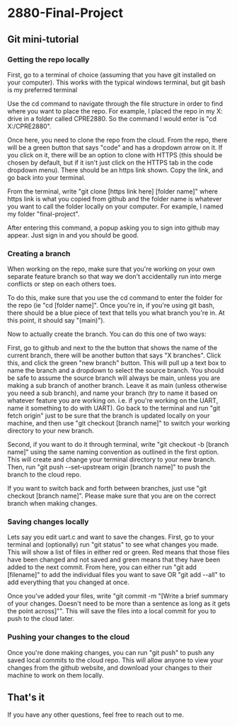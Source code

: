 # 2880-Final-Project

## Git mini-tutorial
### Getting the repo locally
First, go to a terminal of choice (assuming that you have git installed on your computer). This works with the typical windows terminal, but git bash is my preferred terminal

Use the cd command to navigate through the file structure in order to find where you want to place the repo. For example, I placed the repo in my X: drive in a folder called
CPRE2880. So the command I would enter is "cd X:/CPRE2880".

Once here, you need to clone the repo from the cloud. From the repo, there will be a green button that says "code" and has a dropdown arrow on it. If you click on it, there
will be an option to clone with HTTPS (this should be chosen by default, but if it isn't just click on the HTTPS tab in the code dropdown menu). There should be an https link
shown. Copy the link, and go back into your terminal.

From the terminal, write "git clone [https link here] [folder name]" where https link is what you copied from github and the folder name is whatever you want to call the folder
locally on your computer. For example, I named my folder "final-project".

After entering this command, a popup asking you to sign into github may appear. Just sign in and you should be good.

### Creating a branch
When working on the repo, make sure that you're working on your own separate feature branch so that way we don't accidentally run into merge conflicts
or step on each others toes.

To do this, make sure that you use the cd command to enter the folder for the repo (ie "cd [folder name]". Once you're in, if you're using git bash, there should be a blue
piece of text that tells you what branch you're in. At this point, it should say "(main)").

Now to actually create the branch. You can do this one of two ways:

First, go to github and next to the the button that shows the name of the current branch, there will be another button that says "X branches". Click this, and click the
green "new branch" button. This will pull up a text box to name the branch and a dropdown to select the source branch. You should be safe to assume the source branch will
always be main, unless you are making a sub branch of another branch. Leave it as main (unless otherwise you need a sub branch), and name your branch (try to name it based
on whatever feature you are working on. i.e. if you're working on the UART, name it something to do with UART). Go back to the terminal and run "git fetch origin" just to
be sure that the branch is updated locally on your machine, and then use "git checkout [branch name]" to switch your working directory to your new branch.

Second, if you want to do it through terminal, write "git checkout -b [branch name]" using the same naming convention as outlined in the first option. This will create and
change your terminal directory to your new branch. Then, run "git push --set-upstream origin [branch name]" to push the branch to the cloud repo.

If you want to switch back and forth between branches, just use "git checkout [branch name]". Please make sure that you are on the correct branch when making changes.

### Saving changes locally
Lets say you edit uart.c and want to save the changes. First, go to your terminal and (optionally) run "git status" to see what changes you made. This will show a list of files
in either red or green. Red means that those files have been changed and not saved and green means that they have been added to the next commit. From here, you can either run
"git add [filename]" to add the individual files you want to save OR "git add --all" to add everything that you changed at once.

Once you've added your files, write "git commit -m "[Write a brief summary of your changes. Doesn't need to be more than a sentence as long as it gets the point across]"". This
will save the files into a local commit for you to push to the cloud later.

### Pushing your changes to the cloud
Once you're done making changes, you can run "git push" to push any saved local commits to the cloud repo. This will allow anyone to view your changes from the github website, and
download your changes to their machine to work on them locally.

## That's it
If you have any other questions, feel free to reach out to me.
